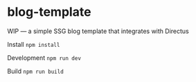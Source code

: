 # blog-template
WIP — a simple SSG blog template that integrates with Directus

Install
`npm install`

Development
`npm run dev`

Build
`npm run build`